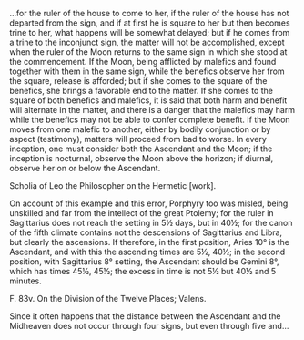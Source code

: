 …for the ruler of the house to come to her, if the ruler of the house has not departed from the sign, and if at first he is square to her but then becomes trine to her, what happens will be somewhat delayed; but if he comes from a trine to the inconjunct sign, the matter will not be accomplished, except when the ruler of the Moon returns to the same sign in which she stood at the commencement. If the Moon, being afflicted by malefics and found together with them in the same sign, while the benefics observe her from the square, release is afforded; but if she comes to the square of the benefics, she brings a favorable end to the matter. If she comes to the square of both benefics and malefics, it is said that both harm and benefit will alternate in the matter, and there is a danger that the malefics may harm while the benefics may not be able to confer complete benefit. If the Moon moves from one malefic to another, either by bodily conjunction or by aspect (testimony), matters will proceed from bad to worse. In every inception, one must consider both the Ascendant and the Moon; if the inception is nocturnal, observe the Moon above the horizon; if diurnal, observe her on or below the Ascendant.

Scholia of Leo the Philosopher on the Hermetic [work].

On account of this example and this error, Porphyry too was misled, being unskilled and far from the intellect of the great Ptolemy; for the ruler in Sagittarius does not reach the setting in 5½ days, but in 40½; for the canon of the fifth climate contains not the descensions of Sagittarius and Libra, but clearly the ascensions. If therefore, in the first position, Aries 10° is the Ascendant, and with this the ascending times are 5½, 40½; in the second position, with Sagittarius 8° setting, the Ascendant should be Gemini 8°, which has times 45½, 45½; the excess in time is not 5½ but 40½ and 5 minutes.

F. 83v. On the Division of the Twelve Places; Valens.

Since it often happens that the distance between the Ascendant and the Midheaven does not occur through four signs, but even through five and...